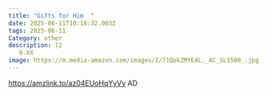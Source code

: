 ```yaml
---
title: "Gifts for Him  "
date: 2025-06-11T10:18:32.003Z
tags: 2025-06-11
Category: other
description: |2
   9.XX
image: https://m.media-amazon.com/images/I/71QokZMYE4L._AC_SL1500_.jpg
---
```

https://amzlink.to/az04EUoHqYyVv  AD